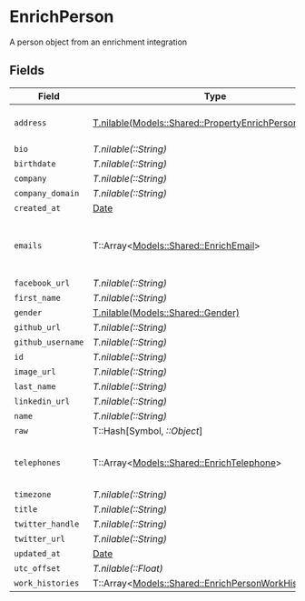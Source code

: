 # EnrichPerson

A person object from an enrichment integration


## Fields

| Field                                                                                                        | Type                                                                                                         | Required                                                                                                     | Description                                                                                                  |
| ------------------------------------------------------------------------------------------------------------ | ------------------------------------------------------------------------------------------------------------ | ------------------------------------------------------------------------------------------------------------ | ------------------------------------------------------------------------------------------------------------ |
| `address`                                                                                                    | [T.nilable(Models::Shared::PropertyEnrichPersonAddress)](../../models/shared/propertyenrichpersonaddress.md) | :heavy_minus_sign:                                                                                           | The address of the person                                                                                    |
| `bio`                                                                                                        | *T.nilable(::String)*                                                                                        | :heavy_minus_sign:                                                                                           | N/A                                                                                                          |
| `birthdate`                                                                                                  | *T.nilable(::String)*                                                                                        | :heavy_minus_sign:                                                                                           | N/A                                                                                                          |
| `company`                                                                                                    | *T.nilable(::String)*                                                                                        | :heavy_minus_sign:                                                                                           | N/A                                                                                                          |
| `company_domain`                                                                                             | *T.nilable(::String)*                                                                                        | :heavy_minus_sign:                                                                                           | N/A                                                                                                          |
| `created_at`                                                                                                 | [Date](https://ruby-doc.org/stdlib-2.6.1/libdoc/date/rdoc/Date.html)                                         | :heavy_minus_sign:                                                                                           | N/A                                                                                                          |
| `emails`                                                                                                     | T::Array<[Models::Shared::EnrichEmail](../../models/shared/enrichemail.md)>                                  | :heavy_minus_sign:                                                                                           | An array of email addresses for this person                                                                  |
| `facebook_url`                                                                                               | *T.nilable(::String)*                                                                                        | :heavy_minus_sign:                                                                                           | N/A                                                                                                          |
| `first_name`                                                                                                 | *T.nilable(::String)*                                                                                        | :heavy_minus_sign:                                                                                           | N/A                                                                                                          |
| `gender`                                                                                                     | [T.nilable(Models::Shared::Gender)](../../models/shared/gender.md)                                           | :heavy_minus_sign:                                                                                           | N/A                                                                                                          |
| `github_url`                                                                                                 | *T.nilable(::String)*                                                                                        | :heavy_minus_sign:                                                                                           | N/A                                                                                                          |
| `github_username`                                                                                            | *T.nilable(::String)*                                                                                        | :heavy_minus_sign:                                                                                           | N/A                                                                                                          |
| `id`                                                                                                         | *T.nilable(::String)*                                                                                        | :heavy_minus_sign:                                                                                           | N/A                                                                                                          |
| `image_url`                                                                                                  | *T.nilable(::String)*                                                                                        | :heavy_minus_sign:                                                                                           | N/A                                                                                                          |
| `last_name`                                                                                                  | *T.nilable(::String)*                                                                                        | :heavy_minus_sign:                                                                                           | N/A                                                                                                          |
| `linkedin_url`                                                                                               | *T.nilable(::String)*                                                                                        | :heavy_minus_sign:                                                                                           | N/A                                                                                                          |
| `name`                                                                                                       | *T.nilable(::String)*                                                                                        | :heavy_minus_sign:                                                                                           | N/A                                                                                                          |
| `raw`                                                                                                        | T::Hash[Symbol, *::Object*]                                                                                  | :heavy_minus_sign:                                                                                           | N/A                                                                                                          |
| `telephones`                                                                                                 | T::Array<[Models::Shared::EnrichTelephone](../../models/shared/enrichtelephone.md)>                          | :heavy_minus_sign:                                                                                           | An array of telephones for this person                                                                       |
| `timezone`                                                                                                   | *T.nilable(::String)*                                                                                        | :heavy_minus_sign:                                                                                           | N/A                                                                                                          |
| `title`                                                                                                      | *T.nilable(::String)*                                                                                        | :heavy_minus_sign:                                                                                           | N/A                                                                                                          |
| `twitter_handle`                                                                                             | *T.nilable(::String)*                                                                                        | :heavy_minus_sign:                                                                                           | N/A                                                                                                          |
| `twitter_url`                                                                                                | *T.nilable(::String)*                                                                                        | :heavy_minus_sign:                                                                                           | N/A                                                                                                          |
| `updated_at`                                                                                                 | [Date](https://ruby-doc.org/stdlib-2.6.1/libdoc/date/rdoc/Date.html)                                         | :heavy_minus_sign:                                                                                           | N/A                                                                                                          |
| `utc_offset`                                                                                                 | *T.nilable(::Float)*                                                                                         | :heavy_minus_sign:                                                                                           | N/A                                                                                                          |
| `work_histories`                                                                                             | T::Array<[Models::Shared::EnrichPersonWorkHistory](../../models/shared/enrichpersonworkhistory.md)>          | :heavy_minus_sign:                                                                                           | N/A                                                                                                          |